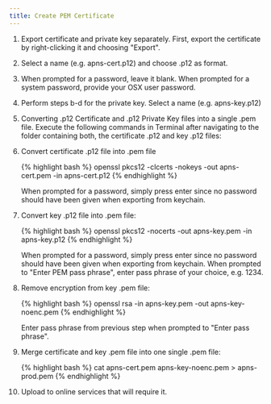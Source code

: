 ```yaml
---
title: Create PEM Certificate
---
```


1. Export certificate and private key separately. First, export the certificate by right-clicking it and choosing "Export".

2. Select a name (e.g. apns-cert.p12) and choose .p12 as format.

3. When prompted for a password, leave it blank. When prompted for a system password, provide your OSX user
    password.

4. Perform steps b-d for the private key. Select a name (e.g. apns-key.p12)

5. Converting .p12 Certificate and .p12 Private Key files into a single .pem file. Execute the following commands in
    Terminal after navigating to the folder containing both, the certificate .p12 and key .p12 files:

6. Convert certificate .p12 file into .pem file

    {% highlight bash %}
    openssl pkcs12 -clcerts -nokeys -out apns-cert.pem -in apns-cert.p12
    {% endhighlight %}

    When prompted for a password, simply press enter since no password should have been given when exporting
    from keychain.

7. Convert key .p12 file into .pem file:

    {% highlight bash %}
    openssl pkcs12 -nocerts -out apns-key.pem -in apns-key.p12
    {% endhighlight %}
    
    When prompted for a password, simply press enter since no password should have been given when exporting
    from keychain. When prompted to "Enter PEM pass phrase", enter pass phrase of your choice, e.g. 1234.

8. Remove encryption from key .pem file:

    {% highlight bash %}
    openssl rsa -in apns-key.pem -out apns-key-noenc.pem
    {% endhighlight %}

    Enter pass phrase from previous step when prompted to "Enter pass phrase".

9. Merge certificate and key .pem file into one single .pem file:
    
    {% highlight bash %}
    cat apns-cert.pem apns-key-noenc.pem > apns-prod.pem
    {% endhighlight %}

10. Upload to online services that will require it.
